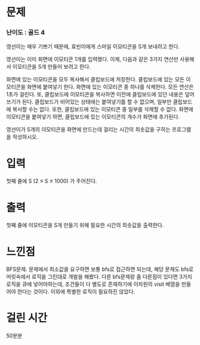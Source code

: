 # 문제

### 난이도 : 골드 4

영선이는 매우 기쁘기 때문에, 효빈이에게 스마일 이모티콘을 S개 보내려고 한다.

영선이는 이미 화면에 이모티콘 1개를 입력했다. 이제, 다음과 같은 3가지 연산만 사용해서 이모티콘을 S개 만들어 보려고 한다.

화면에 있는 이모티콘을 모두 복사해서 클립보드에 저장한다.
클립보드에 있는 모든 이모티콘을 화면에 붙여넣기 한다.
화면에 있는 이모티콘 중 하나를 삭제한다.
모든 연산은 1초가 걸린다. 또, 클립보드에 이모티콘을 복사하면 이전에 클립보드에 있던 내용은 덮어쓰기가 된다. 클립보드가 비어있는 상태에는 붙여넣기를 할 수 없으며, 일부만 클립보드에 복사할 수는 없다. 또한, 클립보드에 있는 이모티콘 중 일부를 삭제할 수 없다. 화면에 이모티콘을 붙여넣기 하면, 클립보드에 있는 이모티콘의 개수가 화면에 추가된다.

영선이가 S개의 이모티콘을 화면에 만드는데 걸리는 시간의 최솟값을 구하는 프로그램을 작성하시오.

# 입력

첫째 줄에 S (2 ≤ S ≤ 1000) 가 주어진다.

# 출력

첫째 줄에 이모티콘을 S개 만들기 위해 필요한 시간의 최솟값을 출력한다.

# 느낀점

BFS문제. 문제에서 최소값을 요구하면 보통 bfs로 접근하면 되는데, 해당 문제도 bfs로 머릿속에서 로직을 그린대로 개발을 해봤다. 다른 bfs문제랑 좀 다른점이 있다면 3가지 로직을 큐에 넣어야하는데, 조건들이 다 별도로 존재하기에 이차원의 visit 배열을 만들어야 한다는 것이다. 이외에 특별한 로직이 필요하진 않았다.

# 걸린 시간

50분분
